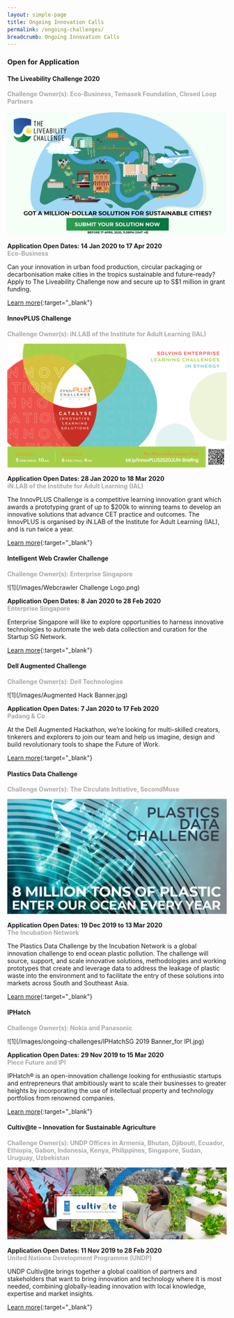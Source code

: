 ```yaml
---
layout: simple-page
title: Ongoing Innovation Calls
permalink: /ongoing-challenges/
breadcrumb: Ongoing Innovation Calls
---
```


### **Open for Application**

#### The Liveability Challenge 2020<br>

<font color="#a9a9a9"><b>Challenge Owner(s): Eco-Business, Temasek Foundation, Closed Loop Partners</b></font>

![1](/images/TLC-2020-SocialMedia-1920x1080.jpg)

**Application Open Dates: 14 Jan 2020 to 17 Apr 2020**<br>
<font color="#a9a9a9"><b>Eco-Business</b></font>

Can your innovation in urban food production, circular packaging or decarbonisation make cities in the tropics sustainable and future-ready? Apply to The Liveability Challenge now and secure up to S$1 million in grant funding.

[Learn more](http://bit.ly/theliveabilitychallenge2020){:target="_blank"}

#### InnovPLUS Challenge<br>

<font color="#a9a9a9"><b>Challenge Owner(s): iN.LAB of the Institute for Adult Learning (IAL)</b></font>

![1](/images/InnovPlus.png)

**Application Open Dates: 28 Jan 2020 to 18 Mar 2020**<br>
<font color="#a9a9a9"><b>iN.LAB of the Institute for Adult Learning (IAL)</b></font>

The InnovPLUS Challenge is a competitive learning innovation grant which awards a prototyping grant of up to $200k to winning teams to develop an innovative solutions that advance CET practice and outcomes. The InnovPLUS is organised by iN.LAB of the Institute for Adult Learning (IAL), and is run twice a year.

[Learn more](https://www.ial.edu.sg/start-learning-innovation/in-lab/innovation-activities/innovplus-2020-jun.html){:target="_blank"}

#### Intelligent Web Crawler Challenge<br>

<font color="#a9a9a9"><b>Challenge Owner(s): Enterprise Singapore</b></font>

![1](/images/Webcrawler Challenge Logo.png)

**Application Open Dates: 8 Jan 2020 to 28 Feb 2020**<br>
<font color="#a9a9a9"><b>Enterprise Singapore</b></font>

Enterprise Singapore will like to explore opportunities to harness innovative technologies to automate the web data collection and curation for the Startup SG Network.

[Learn more](https://gov-pact.ipi-singapore.org/grant-call/enterprise-singapore-innovation-call-seek-solutions-intelligent-web-crawler){:target="_blank"}

#### Dell Augmented Challenge<br>

<font color="#a9a9a9"><b>Challenge Owner(s): Dell Technologies</b></font>

![1](/images/Augmented Hack Banner.jpg)

**Application Open Dates: 7 Jan 2020 to 17 Feb 2020**<br>
<font color="#a9a9a9"><b>Padang & Co</b></font>

At the Dell Augmented Hackathon, we’re looking for multi-skilled creators, tinkerers and explorers to join our team and help us imagine, design and build revolutionary tools to shape the Future of Work.

[Learn more](https://www.augmentedhack.com/){:target="_blank"}

#### Plastics Data Challenge<br>

<font color="#a9a9a9"><b>Challenge Owner(s): The Circulate Initiative, SecondMuse</b></font>

![1](/images/PDC-Post-2_Call-for-Applications_LI.jpg)

**Application Open Dates: 19 Dec 2019 to 13 Mar 2020**<br>
<font color="#a9a9a9"><b>The Incubation Network</b></font>

The Plastics Data Challenge by the Incubation Network is a global innovation challenge to end ocean plastic pollution. The challenge will source, support, and scale innovative solutions, methodologies and working prototypes that create and leverage data to address the leakage of plastic waste into the environment and to facilitate the entry of these solutions into markets across South and Southeast Asia.

[Learn more](https://www.agorize.com/en/challenges/plastics-data-challenge/){:target="_blank"}

#### IPHatch<br>

<font color="#a9a9a9"><b>Challenge Owner(s): Nokia and Panasonic</b></font>

![1](/images/ongoing-challenges/IPHatchSG 2019 Banner_for IPI.jpg)

**Application Open Dates: 29 Nov 2019 to 15 Mar 2020**<br>
<font color="#a9a9a9"><b>Piece Future and IPI</b></font>

IPHatch® is an open-innovation challenge looking for enthusiastic startups and entrepreneurs that ambitiously want to scale their businesses to greater heights by incorporating the use of intellectual property and technology portfolios from renowned companies.

[Learn more](https://www.iphatchday.com/){:target="_blank"}

#### Cultiv@te – Innovation for Sustainable Agriculture 

<font color="#a9a9a9"><b>Challenge Owner(s): UNDP Offices in Armenia, Bhutan, Djibouti, Ecuador, Ethiopia, Gabon, Indonesia, Kenya, Philippines, Singapore, Sudan, Uruguay, Uzbekistan</b></font>

![3](/images/ongoing-challenges/undp_cultivate_oin.jpg)

**Application Open Dates: 11 Nov 2019 to 28 Feb 2020**<br>
<font color=" #a9a9a9"><b>United Nations Development Programme (UNDP) </b></font>

UNDP Cultiv@te brings together a global coalition of partners and stakeholders that want to bring innovation and technology where it is most needed, combining globally-leading innovation with local knowledge, expertise and market insights.

[Learn more](https://www.agorize.com/en/challenges/undp-cultivate){:target="_blank"}





